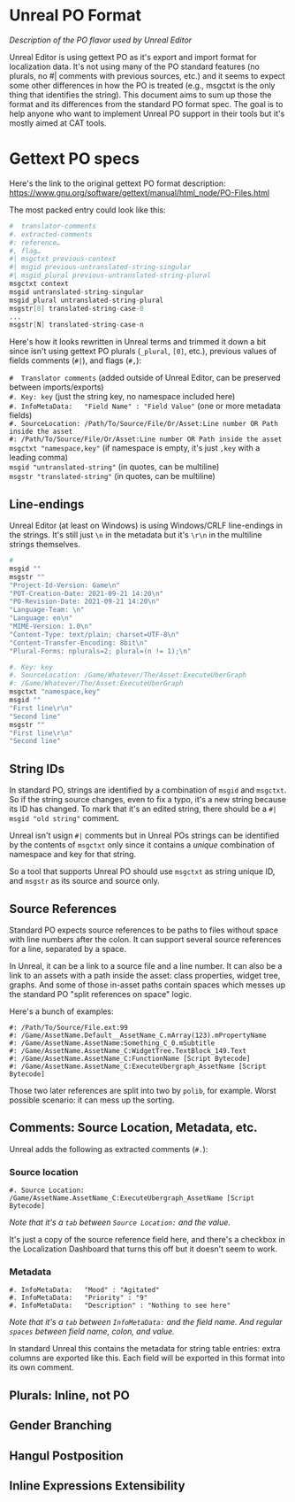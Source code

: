 # Unreal PO Format

*Description of the PO flavor used by Unreal Editor*

Unreal Editor is using gettext PO as it's export and import format for localization data. It's not using many of the PO standard features (no plurals, no #| comments with previous sources, etc.) and it seems to expect some other differences in how the PO is treated (e.g., msgctxt is the only thing that identifies the string). This document aims to sum up those the format and its differences from the standard PO format spec. The goal is to help anyone who want to implement Unreal PO support in their tools but it's mostly aimed at CAT tools.

# Gettext PO specs

Here's the link to the original gettext PO format description: https://www.gnu.org/software/gettext/manual/html_node/PO-Files.html

The most packed entry could look like this:

```s
#  translator-comments
#. extracted-comments
#: reference…
#, flag…
#| msgctxt previous-context
#| msgid previous-untranslated-string-singular
#| msgid_plural previous-untranslated-string-plural
msgctxt context
msgid untranslated-string-singular
msgid_plural untranslated-string-plural
msgstr[0] translated-string-case-0
...
msgstr[N] translated-string-case-n
```

Here's how it looks rewritten in Unreal terms and trimmed it down a bit since isn't using gettext PO plurals (`_plural`, `[0]`, etc.), previous values of fields comments (`#|`), and flags (`#,`):

`#  Translator comments` (added outside of Unreal Editor, can be preserved between imports/exports)<br/>
`#. Key: key` (just the string key, no namespace included here)<br/>
`#. InfoMetaData:	"Field Name" : "Field Value"` (one or more metadata fields)<br/>
`#. SourceLocation:	/Path/To/Source/File/Or/Asset:Line number OR Path inside the asset`<br/>
`#: /Path/To/Source/File/Or/Asset:Line number OR Path inside the asset`<br/>
`msgctxt "namespace,key"` (if namespace is empty, it's just `,key` with a leading comma)<br/>
`msgid "untranslated-string"` (in quotes, can be multiline)<br/>
`msgstr "translated-string"` (in quotes, can be multiline)<br/>

## Line-endings

Unreal Editor (at least on Windows) is using Windows/CRLF line-endings in the strings.
It's still just `\n` in the metadata but it's `\r\n` in the multiline strings themselves.

```s
#
msgid ""
msgstr ""
"Project-Id-Version: Game\n"
"POT-Creation-Date: 2021-09-21 14:20\n"
"PO-Revision-Date: 2021-09-21 14:20\n"
"Language-Team: \n"
"Language: en\n"
"MIME-Version: 1.0\n"
"Content-Type: text/plain; charset=UTF-8\n"
"Content-Transfer-Encoding: 8bit\n"
"Plural-Forms: nplurals=2; plural=(n != 1);\n"

#. Key:	key
#. SourceLocation: /Game/Whatever/The/Asset:ExecuteUberGraph
#: /Game/Whatever/The/Asset:ExecuteUberGraph
msgctxt "namespace,key"
msgid ""
"First line\r\n"
"Second line"
msgstr ""
"First line\r\n"
"Second line"
```

## String IDs

In standard PO, strings are identified by a combination of `msgid` and `msgctxt`. So if the string source changes, even to fix a typo, it's a new string because its ID has changed. To mark that it's an edited string, there should be a `#| msgid "old string"` comment.

Unreal isn't usign `#|` comments but in Unreal POs strings can be identified by the contents of `msgctxt` only since it contains a *unique* combination of namespace and key for that string.

So a tool that supports Unreal PO should use `msgctxt` as string unique ID, and `msgstr` as its source and source only.

## Source References

Standard PO expects source references to be paths to files without space with line numbers after the colon. It can support several source references for a line, separated by a space.

In Unreal, it can be a link to a source file and a line number. It can also be a link to an assets with a path inside the asset: class properties, widget tree, graphs. And some of those in-asset paths contain spaces which messes up the standard PO "split references on space" logic.

Here's a bunch of examples:

```
#: /Path/To/Source/File.ext:99
#: /Game/AssetName.Default__AssetName_C.mArray(123).mPropertyName
#: /Game/AssetName.AssetName:Something_C_0.mSubtitle
#: /Game/AssetName.AssetName_C:WidgetTree.TextBlock_149.Text
#: /Game/AssetName.AssetName_C:FunctionName [Script Bytecode]
#: /Game/AssetName.AssetName_C:ExecuteUbergraph_AssetName [Script Bytecode]
```

Those two later references are split into two by `polib`, for example. Worst possible scenario: it can mess up the sorting.

## Comments: Source Location, Metadata, etc.

Unreal adds the following as extracted comments (`#.`):

### Source location

`#. Source Location:	/Game/AssetName.AssetName_C:ExecuteUbergraph_AssetName [Script Bytecode]`

*Note that it's a `tab` between `Source Location:` and the value.*

It's just a copy of the source reference field here, and there's a checkbox in the Localization Dashboard that turns this off but it doesn't seem to work.

### Metadata

`#. InfoMetaData:	"Mood" : "Agitated"`<br/>
`#. InfoMetaData:	"Priority" : "9"`<br/>
`#. InfoMetaData:	"Description" : "Nothing to see here"`

*Note that it's a `tab` between `InfoMetaData:` and the field name. And regular `spaces` between field name, colon, and value.*

In standard Unreal this contains the metadata for string table entries: extra columns are exported like this. Each field will be exported in this format into its own comment.

## Plurals: Inline, not PO

## Gender Branching

## Hangul Postposition

## Inline Expressions Extensibility